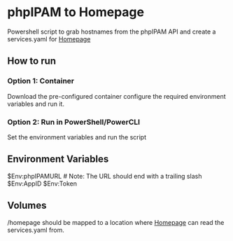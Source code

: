# phpIPAM to Homepage
Powershell script to grab hostnames from the phpIPAM API and create a services.yaml for [Homepage](https://gethomepage.dev/)

## How to run

### Option 1: Container

Download the pre-configured container configure the required environment variables and run it.

### Option 2: Run in PowerShell/PowerCLI

Set the environment variables and run the script

## Environment Variables

$Env:phpIPAMURL         # Note: The URL should end with a trailing slash
$Env:AppID
$Env:Token

## Volumes
/homepage should be mapped to a location where [Homepage](https://gethomepage.dev/) can read the services.yaml from.
